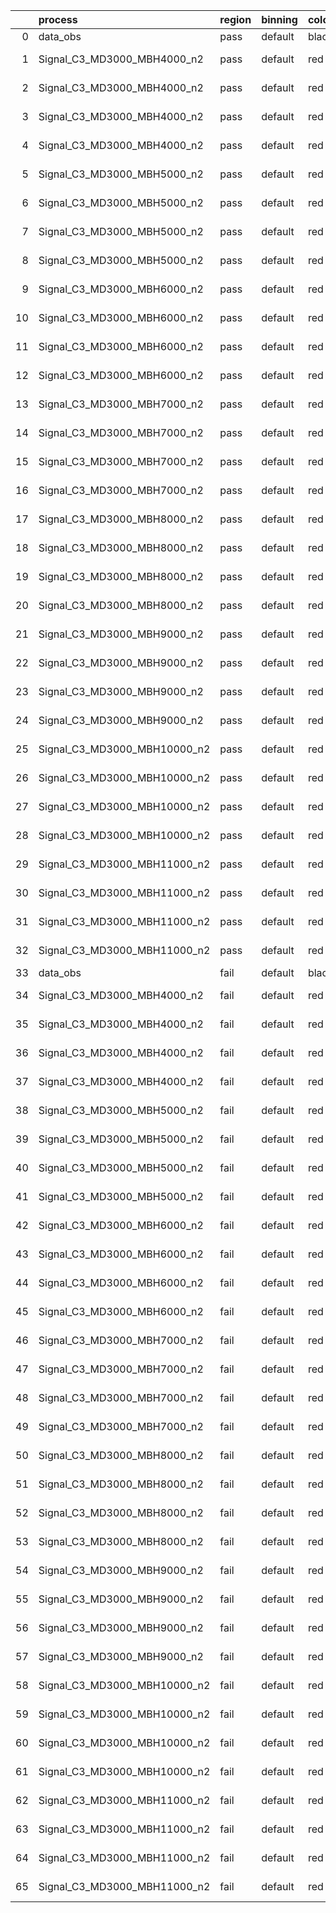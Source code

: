 |    | process                      | region   | binning   | color   | process_type   |   scale | variation   | source_filename                                                       | source_histname    | alias                        | title     |   combine_idx |     lnN |   shapes | syst_type   | direction   | variation_alias   |
|---:|:-----------------------------|:---------|:----------|:--------|:---------------|--------:|:------------|:----------------------------------------------------------------------|:-------------------|:-----------------------------|:----------|--------------:|--------:|---------:|:------------|:------------|:------------------|
|  0 | data_obs                     | pass     | default   | black   | DATA           |       1 | nominal     | ./histograms_for_2DAlphabet_v18//BH_Data.root                         | hpass              | Data                         | Data      |           nan | nan     |      nan | nan         | nan         | nan               |
|  1 | Signal_C3_MD3000_MBH4000_n2  | pass     | default   | red     | SIGNAL         |       1 | lumi        | ./histograms_for_2DAlphabet_v18//BH_Signal_C3_MD3000_MBH4000_n2.root  | hpass              | Signal_C3_MD3000_MBH4000_n2  | BH signal |           nan |   1.016 |      nan | lnN         | nan         | nan               |
|  2 | Signal_C3_MD3000_MBH4000_n2  | pass     | default   | red     | SIGNAL         |       1 | SVM         | ./histograms_for_2DAlphabet_v18//BH_Signal_C3_MD3000_MBH4000_n2.root  | hpass_SVMsyst_up   | Signal_C3_MD3000_MBH4000_n2  | BH signal |           nan | nan     |        1 | shapes      | Up          | SVMsyst           |
|  3 | Signal_C3_MD3000_MBH4000_n2  | pass     | default   | red     | SIGNAL         |       1 | SVM         | ./histograms_for_2DAlphabet_v18//BH_Signal_C3_MD3000_MBH4000_n2.root  | hpass_SVMsyst_down | Signal_C3_MD3000_MBH4000_n2  | BH signal |           nan | nan     |        1 | shapes      | Down        | SVMsyst           |
|  4 | Signal_C3_MD3000_MBH4000_n2  | pass     | default   | red     | SIGNAL         |       1 | nominal     | ./histograms_for_2DAlphabet_v18//BH_Signal_C3_MD3000_MBH4000_n2.root  | hpass              | Signal_C3_MD3000_MBH4000_n2  | BH signal |           nan | nan     |      nan | nan         | nan         | nan               |
|  5 | Signal_C3_MD3000_MBH5000_n2  | pass     | default   | red     | SIGNAL         |       1 | lumi        | ./histograms_for_2DAlphabet_v18//BH_Signal_C3_MD3000_MBH5000_n2.root  | hpass              | Signal_C3_MD3000_MBH5000_n2  | BH signal |           nan |   1.016 |      nan | lnN         | nan         | nan               |
|  6 | Signal_C3_MD3000_MBH5000_n2  | pass     | default   | red     | SIGNAL         |       1 | SVM         | ./histograms_for_2DAlphabet_v18//BH_Signal_C3_MD3000_MBH5000_n2.root  | hpass_SVMsyst_up   | Signal_C3_MD3000_MBH5000_n2  | BH signal |           nan | nan     |        1 | shapes      | Up          | SVMsyst           |
|  7 | Signal_C3_MD3000_MBH5000_n2  | pass     | default   | red     | SIGNAL         |       1 | SVM         | ./histograms_for_2DAlphabet_v18//BH_Signal_C3_MD3000_MBH5000_n2.root  | hpass_SVMsyst_down | Signal_C3_MD3000_MBH5000_n2  | BH signal |           nan | nan     |        1 | shapes      | Down        | SVMsyst           |
|  8 | Signal_C3_MD3000_MBH5000_n2  | pass     | default   | red     | SIGNAL         |       1 | nominal     | ./histograms_for_2DAlphabet_v18//BH_Signal_C3_MD3000_MBH5000_n2.root  | hpass              | Signal_C3_MD3000_MBH5000_n2  | BH signal |           nan | nan     |      nan | nan         | nan         | nan               |
|  9 | Signal_C3_MD3000_MBH6000_n2  | pass     | default   | red     | SIGNAL         |       1 | lumi        | ./histograms_for_2DAlphabet_v18//BH_Signal_C3_MD3000_MBH6000_n2.root  | hpass              | Signal_C3_MD3000_MBH6000_n2  | BH signal |           nan |   1.016 |      nan | lnN         | nan         | nan               |
| 10 | Signal_C3_MD3000_MBH6000_n2  | pass     | default   | red     | SIGNAL         |       1 | SVM         | ./histograms_for_2DAlphabet_v18//BH_Signal_C3_MD3000_MBH6000_n2.root  | hpass_SVMsyst_up   | Signal_C3_MD3000_MBH6000_n2  | BH signal |           nan | nan     |        1 | shapes      | Up          | SVMsyst           |
| 11 | Signal_C3_MD3000_MBH6000_n2  | pass     | default   | red     | SIGNAL         |       1 | SVM         | ./histograms_for_2DAlphabet_v18//BH_Signal_C3_MD3000_MBH6000_n2.root  | hpass_SVMsyst_down | Signal_C3_MD3000_MBH6000_n2  | BH signal |           nan | nan     |        1 | shapes      | Down        | SVMsyst           |
| 12 | Signal_C3_MD3000_MBH6000_n2  | pass     | default   | red     | SIGNAL         |       1 | nominal     | ./histograms_for_2DAlphabet_v18//BH_Signal_C3_MD3000_MBH6000_n2.root  | hpass              | Signal_C3_MD3000_MBH6000_n2  | BH signal |           nan | nan     |      nan | nan         | nan         | nan               |
| 13 | Signal_C3_MD3000_MBH7000_n2  | pass     | default   | red     | SIGNAL         |       1 | lumi        | ./histograms_for_2DAlphabet_v18//BH_Signal_C3_MD3000_MBH7000_n2.root  | hpass              | Signal_C3_MD3000_MBH7000_n2  | BH signal |           nan |   1.016 |      nan | lnN         | nan         | nan               |
| 14 | Signal_C3_MD3000_MBH7000_n2  | pass     | default   | red     | SIGNAL         |       1 | SVM         | ./histograms_for_2DAlphabet_v18//BH_Signal_C3_MD3000_MBH7000_n2.root  | hpass_SVMsyst_up   | Signal_C3_MD3000_MBH7000_n2  | BH signal |           nan | nan     |        1 | shapes      | Up          | SVMsyst           |
| 15 | Signal_C3_MD3000_MBH7000_n2  | pass     | default   | red     | SIGNAL         |       1 | SVM         | ./histograms_for_2DAlphabet_v18//BH_Signal_C3_MD3000_MBH7000_n2.root  | hpass_SVMsyst_down | Signal_C3_MD3000_MBH7000_n2  | BH signal |           nan | nan     |        1 | shapes      | Down        | SVMsyst           |
| 16 | Signal_C3_MD3000_MBH7000_n2  | pass     | default   | red     | SIGNAL         |       1 | nominal     | ./histograms_for_2DAlphabet_v18//BH_Signal_C3_MD3000_MBH7000_n2.root  | hpass              | Signal_C3_MD3000_MBH7000_n2  | BH signal |           nan | nan     |      nan | nan         | nan         | nan               |
| 17 | Signal_C3_MD3000_MBH8000_n2  | pass     | default   | red     | SIGNAL         |       1 | lumi        | ./histograms_for_2DAlphabet_v18//BH_Signal_C3_MD3000_MBH8000_n2.root  | hpass              | Signal_C3_MD3000_MBH8000_n2  | BH signal |           nan |   1.016 |      nan | lnN         | nan         | nan               |
| 18 | Signal_C3_MD3000_MBH8000_n2  | pass     | default   | red     | SIGNAL         |       1 | SVM         | ./histograms_for_2DAlphabet_v18//BH_Signal_C3_MD3000_MBH8000_n2.root  | hpass_SVMsyst_up   | Signal_C3_MD3000_MBH8000_n2  | BH signal |           nan | nan     |        1 | shapes      | Up          | SVMsyst           |
| 19 | Signal_C3_MD3000_MBH8000_n2  | pass     | default   | red     | SIGNAL         |       1 | SVM         | ./histograms_for_2DAlphabet_v18//BH_Signal_C3_MD3000_MBH8000_n2.root  | hpass_SVMsyst_down | Signal_C3_MD3000_MBH8000_n2  | BH signal |           nan | nan     |        1 | shapes      | Down        | SVMsyst           |
| 20 | Signal_C3_MD3000_MBH8000_n2  | pass     | default   | red     | SIGNAL         |       1 | nominal     | ./histograms_for_2DAlphabet_v18//BH_Signal_C3_MD3000_MBH8000_n2.root  | hpass              | Signal_C3_MD3000_MBH8000_n2  | BH signal |           nan | nan     |      nan | nan         | nan         | nan               |
| 21 | Signal_C3_MD3000_MBH9000_n2  | pass     | default   | red     | SIGNAL         |       1 | lumi        | ./histograms_for_2DAlphabet_v18//BH_Signal_C3_MD3000_MBH9000_n2.root  | hpass              | Signal_C3_MD3000_MBH9000_n2  | BH signal |           nan |   1.016 |      nan | lnN         | nan         | nan               |
| 22 | Signal_C3_MD3000_MBH9000_n2  | pass     | default   | red     | SIGNAL         |       1 | SVM         | ./histograms_for_2DAlphabet_v18//BH_Signal_C3_MD3000_MBH9000_n2.root  | hpass_SVMsyst_up   | Signal_C3_MD3000_MBH9000_n2  | BH signal |           nan | nan     |        1 | shapes      | Up          | SVMsyst           |
| 23 | Signal_C3_MD3000_MBH9000_n2  | pass     | default   | red     | SIGNAL         |       1 | SVM         | ./histograms_for_2DAlphabet_v18//BH_Signal_C3_MD3000_MBH9000_n2.root  | hpass_SVMsyst_down | Signal_C3_MD3000_MBH9000_n2  | BH signal |           nan | nan     |        1 | shapes      | Down        | SVMsyst           |
| 24 | Signal_C3_MD3000_MBH9000_n2  | pass     | default   | red     | SIGNAL         |       1 | nominal     | ./histograms_for_2DAlphabet_v18//BH_Signal_C3_MD3000_MBH9000_n2.root  | hpass              | Signal_C3_MD3000_MBH9000_n2  | BH signal |           nan | nan     |      nan | nan         | nan         | nan               |
| 25 | Signal_C3_MD3000_MBH10000_n2 | pass     | default   | red     | SIGNAL         |       1 | lumi        | ./histograms_for_2DAlphabet_v18//BH_Signal_C3_MD3000_MBH10000_n2.root | hpass              | Signal_C3_MD3000_MBH10000_n2 | BH signal |           nan |   1.016 |      nan | lnN         | nan         | nan               |
| 26 | Signal_C3_MD3000_MBH10000_n2 | pass     | default   | red     | SIGNAL         |       1 | SVM         | ./histograms_for_2DAlphabet_v18//BH_Signal_C3_MD3000_MBH10000_n2.root | hpass_SVMsyst_up   | Signal_C3_MD3000_MBH10000_n2 | BH signal |           nan | nan     |        1 | shapes      | Up          | SVMsyst           |
| 27 | Signal_C3_MD3000_MBH10000_n2 | pass     | default   | red     | SIGNAL         |       1 | SVM         | ./histograms_for_2DAlphabet_v18//BH_Signal_C3_MD3000_MBH10000_n2.root | hpass_SVMsyst_down | Signal_C3_MD3000_MBH10000_n2 | BH signal |           nan | nan     |        1 | shapes      | Down        | SVMsyst           |
| 28 | Signal_C3_MD3000_MBH10000_n2 | pass     | default   | red     | SIGNAL         |       1 | nominal     | ./histograms_for_2DAlphabet_v18//BH_Signal_C3_MD3000_MBH10000_n2.root | hpass              | Signal_C3_MD3000_MBH10000_n2 | BH signal |           nan | nan     |      nan | nan         | nan         | nan               |
| 29 | Signal_C3_MD3000_MBH11000_n2 | pass     | default   | red     | SIGNAL         |       1 | lumi        | ./histograms_for_2DAlphabet_v18//BH_Signal_C3_MD3000_MBH11000_n2.root | hpass              | Signal_C3_MD3000_MBH11000_n2 | BH signal |           nan |   1.016 |      nan | lnN         | nan         | nan               |
| 30 | Signal_C3_MD3000_MBH11000_n2 | pass     | default   | red     | SIGNAL         |       1 | SVM         | ./histograms_for_2DAlphabet_v18//BH_Signal_C3_MD3000_MBH11000_n2.root | hpass_SVMsyst_up   | Signal_C3_MD3000_MBH11000_n2 | BH signal |           nan | nan     |        1 | shapes      | Up          | SVMsyst           |
| 31 | Signal_C3_MD3000_MBH11000_n2 | pass     | default   | red     | SIGNAL         |       1 | SVM         | ./histograms_for_2DAlphabet_v18//BH_Signal_C3_MD3000_MBH11000_n2.root | hpass_SVMsyst_down | Signal_C3_MD3000_MBH11000_n2 | BH signal |           nan | nan     |        1 | shapes      | Down        | SVMsyst           |
| 32 | Signal_C3_MD3000_MBH11000_n2 | pass     | default   | red     | SIGNAL         |       1 | nominal     | ./histograms_for_2DAlphabet_v18//BH_Signal_C3_MD3000_MBH11000_n2.root | hpass              | Signal_C3_MD3000_MBH11000_n2 | BH signal |           nan | nan     |      nan | nan         | nan         | nan               |
| 33 | data_obs                     | fail     | default   | black   | DATA           |       1 | nominal     | ./histograms_for_2DAlphabet_v18//BH_Data.root                         | hfail              | Data                         | Data      |           nan | nan     |      nan | nan         | nan         | nan               |
| 34 | Signal_C3_MD3000_MBH4000_n2  | fail     | default   | red     | SIGNAL         |       1 | lumi        | ./histograms_for_2DAlphabet_v18//BH_Signal_C3_MD3000_MBH4000_n2.root  | hfail              | Signal_C3_MD3000_MBH4000_n2  | BH signal |           nan |   1.016 |      nan | lnN         | nan         | nan               |
| 35 | Signal_C3_MD3000_MBH4000_n2  | fail     | default   | red     | SIGNAL         |       1 | SVM         | ./histograms_for_2DAlphabet_v18//BH_Signal_C3_MD3000_MBH4000_n2.root  | hfail_SVMsyst_up   | Signal_C3_MD3000_MBH4000_n2  | BH signal |           nan | nan     |        1 | shapes      | Up          | SVMsyst           |
| 36 | Signal_C3_MD3000_MBH4000_n2  | fail     | default   | red     | SIGNAL         |       1 | SVM         | ./histograms_for_2DAlphabet_v18//BH_Signal_C3_MD3000_MBH4000_n2.root  | hfail_SVMsyst_down | Signal_C3_MD3000_MBH4000_n2  | BH signal |           nan | nan     |        1 | shapes      | Down        | SVMsyst           |
| 37 | Signal_C3_MD3000_MBH4000_n2  | fail     | default   | red     | SIGNAL         |       1 | nominal     | ./histograms_for_2DAlphabet_v18//BH_Signal_C3_MD3000_MBH4000_n2.root  | hfail              | Signal_C3_MD3000_MBH4000_n2  | BH signal |           nan | nan     |      nan | nan         | nan         | nan               |
| 38 | Signal_C3_MD3000_MBH5000_n2  | fail     | default   | red     | SIGNAL         |       1 | lumi        | ./histograms_for_2DAlphabet_v18//BH_Signal_C3_MD3000_MBH5000_n2.root  | hfail              | Signal_C3_MD3000_MBH5000_n2  | BH signal |           nan |   1.016 |      nan | lnN         | nan         | nan               |
| 39 | Signal_C3_MD3000_MBH5000_n2  | fail     | default   | red     | SIGNAL         |       1 | SVM         | ./histograms_for_2DAlphabet_v18//BH_Signal_C3_MD3000_MBH5000_n2.root  | hfail_SVMsyst_up   | Signal_C3_MD3000_MBH5000_n2  | BH signal |           nan | nan     |        1 | shapes      | Up          | SVMsyst           |
| 40 | Signal_C3_MD3000_MBH5000_n2  | fail     | default   | red     | SIGNAL         |       1 | SVM         | ./histograms_for_2DAlphabet_v18//BH_Signal_C3_MD3000_MBH5000_n2.root  | hfail_SVMsyst_down | Signal_C3_MD3000_MBH5000_n2  | BH signal |           nan | nan     |        1 | shapes      | Down        | SVMsyst           |
| 41 | Signal_C3_MD3000_MBH5000_n2  | fail     | default   | red     | SIGNAL         |       1 | nominal     | ./histograms_for_2DAlphabet_v18//BH_Signal_C3_MD3000_MBH5000_n2.root  | hfail              | Signal_C3_MD3000_MBH5000_n2  | BH signal |           nan | nan     |      nan | nan         | nan         | nan               |
| 42 | Signal_C3_MD3000_MBH6000_n2  | fail     | default   | red     | SIGNAL         |       1 | lumi        | ./histograms_for_2DAlphabet_v18//BH_Signal_C3_MD3000_MBH6000_n2.root  | hfail              | Signal_C3_MD3000_MBH6000_n2  | BH signal |           nan |   1.016 |      nan | lnN         | nan         | nan               |
| 43 | Signal_C3_MD3000_MBH6000_n2  | fail     | default   | red     | SIGNAL         |       1 | SVM         | ./histograms_for_2DAlphabet_v18//BH_Signal_C3_MD3000_MBH6000_n2.root  | hfail_SVMsyst_up   | Signal_C3_MD3000_MBH6000_n2  | BH signal |           nan | nan     |        1 | shapes      | Up          | SVMsyst           |
| 44 | Signal_C3_MD3000_MBH6000_n2  | fail     | default   | red     | SIGNAL         |       1 | SVM         | ./histograms_for_2DAlphabet_v18//BH_Signal_C3_MD3000_MBH6000_n2.root  | hfail_SVMsyst_down | Signal_C3_MD3000_MBH6000_n2  | BH signal |           nan | nan     |        1 | shapes      | Down        | SVMsyst           |
| 45 | Signal_C3_MD3000_MBH6000_n2  | fail     | default   | red     | SIGNAL         |       1 | nominal     | ./histograms_for_2DAlphabet_v18//BH_Signal_C3_MD3000_MBH6000_n2.root  | hfail              | Signal_C3_MD3000_MBH6000_n2  | BH signal |           nan | nan     |      nan | nan         | nan         | nan               |
| 46 | Signal_C3_MD3000_MBH7000_n2  | fail     | default   | red     | SIGNAL         |       1 | lumi        | ./histograms_for_2DAlphabet_v18//BH_Signal_C3_MD3000_MBH7000_n2.root  | hfail              | Signal_C3_MD3000_MBH7000_n2  | BH signal |           nan |   1.016 |      nan | lnN         | nan         | nan               |
| 47 | Signal_C3_MD3000_MBH7000_n2  | fail     | default   | red     | SIGNAL         |       1 | SVM         | ./histograms_for_2DAlphabet_v18//BH_Signal_C3_MD3000_MBH7000_n2.root  | hfail_SVMsyst_up   | Signal_C3_MD3000_MBH7000_n2  | BH signal |           nan | nan     |        1 | shapes      | Up          | SVMsyst           |
| 48 | Signal_C3_MD3000_MBH7000_n2  | fail     | default   | red     | SIGNAL         |       1 | SVM         | ./histograms_for_2DAlphabet_v18//BH_Signal_C3_MD3000_MBH7000_n2.root  | hfail_SVMsyst_down | Signal_C3_MD3000_MBH7000_n2  | BH signal |           nan | nan     |        1 | shapes      | Down        | SVMsyst           |
| 49 | Signal_C3_MD3000_MBH7000_n2  | fail     | default   | red     | SIGNAL         |       1 | nominal     | ./histograms_for_2DAlphabet_v18//BH_Signal_C3_MD3000_MBH7000_n2.root  | hfail              | Signal_C3_MD3000_MBH7000_n2  | BH signal |           nan | nan     |      nan | nan         | nan         | nan               |
| 50 | Signal_C3_MD3000_MBH8000_n2  | fail     | default   | red     | SIGNAL         |       1 | lumi        | ./histograms_for_2DAlphabet_v18//BH_Signal_C3_MD3000_MBH8000_n2.root  | hfail              | Signal_C3_MD3000_MBH8000_n2  | BH signal |           nan |   1.016 |      nan | lnN         | nan         | nan               |
| 51 | Signal_C3_MD3000_MBH8000_n2  | fail     | default   | red     | SIGNAL         |       1 | SVM         | ./histograms_for_2DAlphabet_v18//BH_Signal_C3_MD3000_MBH8000_n2.root  | hfail_SVMsyst_up   | Signal_C3_MD3000_MBH8000_n2  | BH signal |           nan | nan     |        1 | shapes      | Up          | SVMsyst           |
| 52 | Signal_C3_MD3000_MBH8000_n2  | fail     | default   | red     | SIGNAL         |       1 | SVM         | ./histograms_for_2DAlphabet_v18//BH_Signal_C3_MD3000_MBH8000_n2.root  | hfail_SVMsyst_down | Signal_C3_MD3000_MBH8000_n2  | BH signal |           nan | nan     |        1 | shapes      | Down        | SVMsyst           |
| 53 | Signal_C3_MD3000_MBH8000_n2  | fail     | default   | red     | SIGNAL         |       1 | nominal     | ./histograms_for_2DAlphabet_v18//BH_Signal_C3_MD3000_MBH8000_n2.root  | hfail              | Signal_C3_MD3000_MBH8000_n2  | BH signal |           nan | nan     |      nan | nan         | nan         | nan               |
| 54 | Signal_C3_MD3000_MBH9000_n2  | fail     | default   | red     | SIGNAL         |       1 | lumi        | ./histograms_for_2DAlphabet_v18//BH_Signal_C3_MD3000_MBH9000_n2.root  | hfail              | Signal_C3_MD3000_MBH9000_n2  | BH signal |           nan |   1.016 |      nan | lnN         | nan         | nan               |
| 55 | Signal_C3_MD3000_MBH9000_n2  | fail     | default   | red     | SIGNAL         |       1 | SVM         | ./histograms_for_2DAlphabet_v18//BH_Signal_C3_MD3000_MBH9000_n2.root  | hfail_SVMsyst_up   | Signal_C3_MD3000_MBH9000_n2  | BH signal |           nan | nan     |        1 | shapes      | Up          | SVMsyst           |
| 56 | Signal_C3_MD3000_MBH9000_n2  | fail     | default   | red     | SIGNAL         |       1 | SVM         | ./histograms_for_2DAlphabet_v18//BH_Signal_C3_MD3000_MBH9000_n2.root  | hfail_SVMsyst_down | Signal_C3_MD3000_MBH9000_n2  | BH signal |           nan | nan     |        1 | shapes      | Down        | SVMsyst           |
| 57 | Signal_C3_MD3000_MBH9000_n2  | fail     | default   | red     | SIGNAL         |       1 | nominal     | ./histograms_for_2DAlphabet_v18//BH_Signal_C3_MD3000_MBH9000_n2.root  | hfail              | Signal_C3_MD3000_MBH9000_n2  | BH signal |           nan | nan     |      nan | nan         | nan         | nan               |
| 58 | Signal_C3_MD3000_MBH10000_n2 | fail     | default   | red     | SIGNAL         |       1 | lumi        | ./histograms_for_2DAlphabet_v18//BH_Signal_C3_MD3000_MBH10000_n2.root | hfail              | Signal_C3_MD3000_MBH10000_n2 | BH signal |           nan |   1.016 |      nan | lnN         | nan         | nan               |
| 59 | Signal_C3_MD3000_MBH10000_n2 | fail     | default   | red     | SIGNAL         |       1 | SVM         | ./histograms_for_2DAlphabet_v18//BH_Signal_C3_MD3000_MBH10000_n2.root | hfail_SVMsyst_up   | Signal_C3_MD3000_MBH10000_n2 | BH signal |           nan | nan     |        1 | shapes      | Up          | SVMsyst           |
| 60 | Signal_C3_MD3000_MBH10000_n2 | fail     | default   | red     | SIGNAL         |       1 | SVM         | ./histograms_for_2DAlphabet_v18//BH_Signal_C3_MD3000_MBH10000_n2.root | hfail_SVMsyst_down | Signal_C3_MD3000_MBH10000_n2 | BH signal |           nan | nan     |        1 | shapes      | Down        | SVMsyst           |
| 61 | Signal_C3_MD3000_MBH10000_n2 | fail     | default   | red     | SIGNAL         |       1 | nominal     | ./histograms_for_2DAlphabet_v18//BH_Signal_C3_MD3000_MBH10000_n2.root | hfail              | Signal_C3_MD3000_MBH10000_n2 | BH signal |           nan | nan     |      nan | nan         | nan         | nan               |
| 62 | Signal_C3_MD3000_MBH11000_n2 | fail     | default   | red     | SIGNAL         |       1 | lumi        | ./histograms_for_2DAlphabet_v18//BH_Signal_C3_MD3000_MBH11000_n2.root | hfail              | Signal_C3_MD3000_MBH11000_n2 | BH signal |           nan |   1.016 |      nan | lnN         | nan         | nan               |
| 63 | Signal_C3_MD3000_MBH11000_n2 | fail     | default   | red     | SIGNAL         |       1 | SVM         | ./histograms_for_2DAlphabet_v18//BH_Signal_C3_MD3000_MBH11000_n2.root | hfail_SVMsyst_up   | Signal_C3_MD3000_MBH11000_n2 | BH signal |           nan | nan     |        1 | shapes      | Up          | SVMsyst           |
| 64 | Signal_C3_MD3000_MBH11000_n2 | fail     | default   | red     | SIGNAL         |       1 | SVM         | ./histograms_for_2DAlphabet_v18//BH_Signal_C3_MD3000_MBH11000_n2.root | hfail_SVMsyst_down | Signal_C3_MD3000_MBH11000_n2 | BH signal |           nan | nan     |        1 | shapes      | Down        | SVMsyst           |
| 65 | Signal_C3_MD3000_MBH11000_n2 | fail     | default   | red     | SIGNAL         |       1 | nominal     | ./histograms_for_2DAlphabet_v18//BH_Signal_C3_MD3000_MBH11000_n2.root | hfail              | Signal_C3_MD3000_MBH11000_n2 | BH signal |           nan | nan     |      nan | nan         | nan         | nan               |